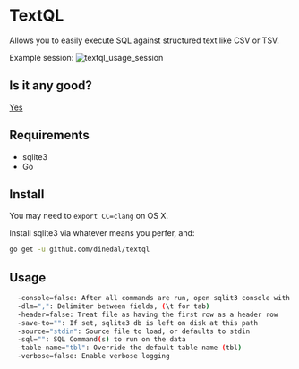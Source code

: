 # TextQL

Allows you to easily execute SQL against structured text like CSV or TSV.

Example session:
![textql_usage_session](https://raw.github.com/dinedal/textql/master/textql_usage.gif)

## Is it any good?

[Yes](https://news.ycombinator.com/item?id=3067434)

## Requirements

- sqlite3
- Go

## Install

You may need to `export CC=clang` on OS X.

Install sqlite3 via whatever means you perfer, and:

```bash
go get -u github.com/dinedal/textql
```

## Usage

```bash
  -console=false: After all commands are run, open sqlit3 console with this data
  -dlm=",": Delimiter between fields, (\t for tab)
  -header=false: Treat file as having the first row as a header row
  -save-to="": If set, sqlite3 db is left on disk at this path
  -source="stdin": Source file to load, or defaults to stdin
  -sql="": SQL Command(s) to run on the data
  -table-name="tbl": Override the default table name (tbl)
  -verbose=false: Enable verbose logging
```
